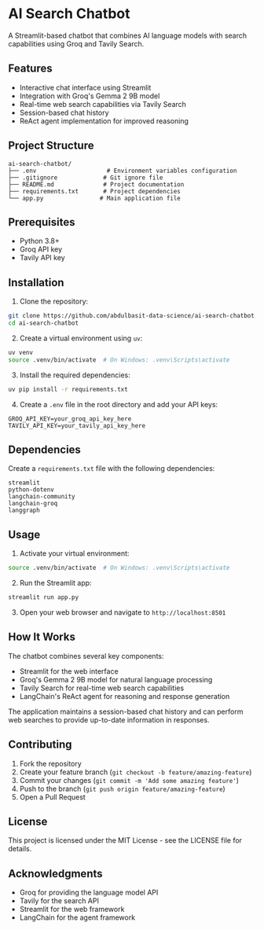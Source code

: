# AI Search Chatbot

A Streamlit-based chatbot that combines AI language models with search capabilities using Groq and Tavily Search.

## Features

- Interactive chat interface using Streamlit
- Integration with Groq's Gemma 2 9B model
- Real-time web search capabilities via Tavily Search
- Session-based chat history
- ReAct agent implementation for improved reasoning

## Project Structure

```
ai-search-chatbot/
├── .env                    # Environment variables configuration
├── .gitignore             # Git ignore file
├── README.md              # Project documentation
├── requirements.txt       # Project dependencies
└── app.py                # Main application file
```

## Prerequisites

- Python 3.8+
- Groq API key
- Tavily API key

## Installation

1. Clone the repository:
```bash
git clone https://github.com/abdulbasit-data-science/ai-search-chatbot.git
cd ai-search-chatbot
```

2. Create a virtual environment using `uv`:
```bash
uv venv
source .venv/bin/activate  # On Windows: .venv\Scripts\activate
```

3. Install the required dependencies:
```bash
uv pip install -r requirements.txt
```

4. Create a `.env` file in the root directory and add your API keys:
```
GROQ_API_KEY=your_groq_api_key_here
TAVILY_API_KEY=your_tavily_api_key_here
```

## Dependencies

Create a `requirements.txt` file with the following dependencies:

```
streamlit
python-dotenv
langchain-community
langchain-groq
langgraph
```

## Usage

1. Activate your virtual environment:
```bash
source .venv/bin/activate  # On Windows: .venv\Scripts\activate
```

2. Run the Streamlit app:
```bash
streamlit run app.py
```

3. Open your web browser and navigate to `http://localhost:8501`

## How It Works

The chatbot combines several key components:
- Streamlit for the web interface
- Groq's Gemma 2 9B model for natural language processing
- Tavily Search for real-time web search capabilities
- LangChain's ReAct agent for reasoning and response generation

The application maintains a session-based chat history and can perform web searches to provide up-to-date information in responses.

## Contributing

1. Fork the repository
2. Create your feature branch (`git checkout -b feature/amazing-feature`)
3. Commit your changes (`git commit -m 'Add some amazing feature'`)
4. Push to the branch (`git push origin feature/amazing-feature`)
5. Open a Pull Request

## License

This project is licensed under the MIT License - see the LICENSE file for details.

## Acknowledgments

- Groq for providing the language model API
- Tavily for the search API
- Streamlit for the web framework
- LangChain for the agent framework
